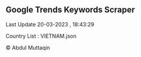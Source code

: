 

## Google Trends Keywords Scraper 
 
Last Update 20-03-2023 , 18:43:29

Country List :
VIETNAM.json



© Abdul Muttaqin 
